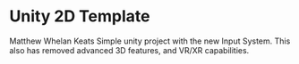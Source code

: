 # Unity 2D Template
Matthew Whelan Keats
 Simple unity project with the new Input System. This also has removed advanced 3D features, and VR/XR capabilities.
